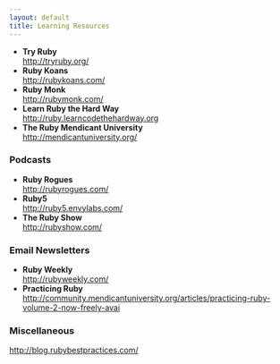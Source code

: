 ```yaml
---
layout: default
title: Learning Resources
---
```


- **Try Ruby**  
<http://tryruby.org/>  
- **Ruby Koans**  
<http://rubykoans.com/>  
- **Ruby Monk**  
<http://rubymonk.com/>  
- **Learn Ruby the Hard Way**  
<http://ruby.learncodethehardway.org>  
- **The Ruby Mendicant University**  
<http://mendicantuniversity.org/>  

### Podcasts

- **Ruby Rogues**  
<http://rubyrogues.com/>  
- **Ruby5**  
<http://ruby5.envylabs.com/>  
- **The Ruby Show**  
<http://rubyshow.com/>  

### Email Newsletters

- **Ruby Weekly**  
<http://rubyweekly.com/>  
- **Practicing Ruby**  
<http://community.mendicantuniversity.org/articles/practicing-ruby-volume-2-now-freely-avai>  

### Miscellaneous
<http://blog.rubybestpractices.com/>  
